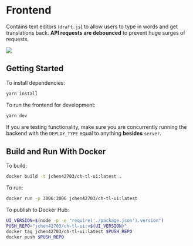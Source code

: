 # Frontend

Contains text editors (`draft.js`) to allow users to type in words and get translations back. **API requests are debounced** to prevent huge surges of requests.

![](docs_assets/demo.png)

## Getting Started

To install dependencies:

```bash
yarn install
```

To run the frontend for development:

```bash
yarn dev
```

If you are testing functionality, make sure you are concurrently running the backend with the `DEPLOY_TYPE` equal to anything **besides** `server`.

## Build and Run With Docker

To build:

```bash
docker build -t jchen42703/ch-tl-ui:latest .
```

To run:

```bash
docker run -p 3006:3006 jchen42703/ch-tl-ui:latest
```

To publish to Docker Hub:

```bash
UI_VERSION=$(node -p -e "require('./package.json').version")
PUSH_REPO="jchen42703/ch-tl-ui:v${UI_VERSION}"
docker tag jchen42703/ch-tl-ui:latest $PUSH_REPO
docker push $PUSH_REPO
```
